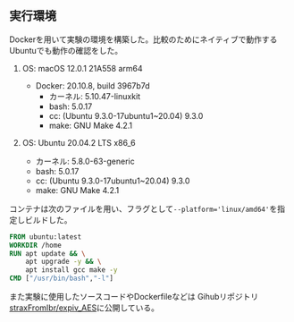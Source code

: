 ## 実行環境
Dockerを用いて実験の環境を構築した。比較のためにネイティブで動作するUbuntuでも動作の確認をした。
1. OS: macOS 12.0.1 21A558 arm64
    - Docker: 20.10.8, build 3967b7d
        - カーネル: 5.10.47-linuxkit
        - bash: 5.0.17
        - cc: (Ubuntu 9.3.0-17ubuntu1~20.04) 9.3.0
        - make: GNU Make 4.2.1

2. OS: Ubuntu 20.04.2 LTS x86_6
    - カーネル: 5.8.0-63-generic
    - bash: 5.0.17
    - cc: (Ubuntu 9.3.0-17ubuntu1~20.04) 9.3.0
    - make: GNU Make 4.2.1

コンテナは次のファイルを用い、フラグとして`--platform='linux/amd64'`を指定しビルドした。

```Dockerfile
FROM ubuntu:latest
WORKDIR /home
RUN apt update && \
    apt upgrade -y && \
    apt install gcc make -y
CMD ["/usr/bin/bash","-l"]
```

また実験に使用したソースコードやDockerfileなどは
Gihubリポジトリ[straxFromIbr/expiv_AES](https://github.com/straxFromIbr/expiv_AES)に公開している。